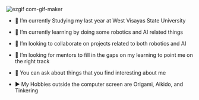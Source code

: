 
![ezgif com-gif-maker](https://user-images.githubusercontent.com/92899793/154238561-ed37461a-4d14-4682-a9d0-67b30c6096a9.gif)


- 🔭 I’m currently Studying my last year at  West Visayas State University
  
- 🌱 I’m currently learning by doing some robotics and AI related things

- 👯 I’m looking to collaborate on projects related to both robotics and AI
  
- 🤔 I’m looking for mentors to fill in the gaps on my learning to point me on the right track
  
- 💬 You can ask about things that you find interesting about me
  
- ▶️ My Hobbies outside the computer screen are Origami, Aikido, and Tinkering
  
